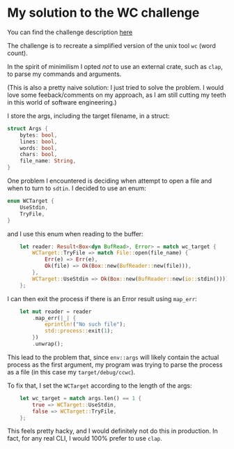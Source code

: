 # My solution to the WC challenge

You can find the challenge description [here](https://codingchallenges.fyi/challenges/challenge-wc/)

The challenge is to recreate a simplified version of the unix tool `wc` (word count).


  In the spirit of minimilism I opted *not* to use an external crate, such as `clap`, to parse my commands and arguments. 
  
  (This is also a pretty naive solution: I just tried to solve the problem. 
  I would love some feeback/comments on my approach, as I am still cutting my teeth in this world of software engineering.)
  
  I store the args, including the target filename, in a struct:
  
```rust
struct Args {
    bytes: bool,
    lines: bool,
    words: bool,
    chars: bool,
    file_name: String,
}
```

One problem I encountered is deciding when attempt to open a file and when to turn to `sdtin`. 
I decided to use an enum:

```rust
enum WCTarget {
    UseStdin,
    TryFile,
}
```

and I use this enum when reading to the buffer:

```rust
    let reader: Result<Box<dyn BufRead>, Error> = match wc_target {
        WCTarget::TryFile => match File::open(file_name) {
            Err(e) => Err(e),
            Ok(file) => Ok(Box::new(BufReader::new(file))),
        },
        WCTarget::UseStdin => Ok(Box::new(BufReader::new(io::stdin()))),
    };
```

I can then exit the process if there is an Error result using `map_err`:

```rust
    let mut reader = reader
        .map_err(|_| {
            eprintln!("No such file");
            std::process::exit(1);
        })
        .unwrap();
```

This lead to the problem that, since `env::args` will likely contain the actual process as the first argument, my program was trying to parse the process as a file (in this case my `target/debug/ccwc`). 

To fix that, I set the `WCTarget` according to the length of the args:

```rust
    let wc_target = match args.len() == 1 {
        true => WCTarget::UseStdin,
        false => WCTarget::TryFile,
    };
```

This feels pretty hacky, and I would definitely not do this in production.
In fact, for any real CLI, I would 100% prefer to use `clap`. 
